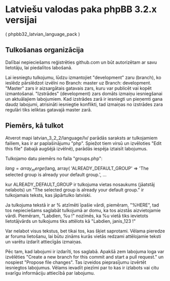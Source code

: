 # Latviešu valodas paka phpBB 3.2.x versijai
( phpbb32_latvian_language_pack )

## Tulkošanas organizācija
Dalībai nepieciešams reģistrēties github.com un būt autorizētam ar savu lietotāju, lai piedalītos labošanā.

Lai iesniegtu tulkojumu, lūdzu izmantojiet "development" zaru (branch), ko ieslēdz pārslēdzot izvēlni no Branch: master uz Branch: development. "Master" zars ir aizsargātais gatavais zars, kuru var publicēt vai kopēt izmantošanai. "Izstrādes" (development) zars domāts izmaiņu iesniegšanai un aktuālajiem labojumiem. Kad izstrādes zarā ir iesniegti un pieņemti gana daudz labojumi, atrisināti iesniegtie konflikti, tad izmaiņas no izstrādes zara regulāri tiks ieliktas gatavajā master zarā.

## Piemērs, kā tulkot
Atverot mapi latvian_3_2_2/language/lv/ parādās saraksts ar tulkojamiem failiem, kas ir ar paplašinājumu "php". Spiežot tiem virsū un izvēloties "Edit this file" (labajā augšējā izvēlnē), parādās iespēja iztaisīt labojumus.

Tulkojamo datu piemērs no faila "groups.php":

$lang = array_merge($lang, array(
	'ALREADY_DEFAULT_GROUP'		=> 'The selected group is already your default group.',
  ...

kur ALREADY_DEFAULT_GROUP ir tulkojuma vietas nosaukums (jāatstāj nelabots) un "The selected group is already your default group." ir tulkojamais teksts, kas jāpārtulko latviski.

Ja tulkojuma tekstā ir ar % atzīmēti īpašie vārdi, piemēram, "%HERE", tad tos nepieciešams saglabāt tulkojumā ar domu, ka tos aizstās aizvietojamie vārdi. Piemēram, "Labdien, %u !" nozīmēs, ka %u vietā tiks ievietots lietotājvārds un tulkojums tiks attēlots kā "Labdien, janis_123 !"

Var nelabot visus tekstus, bet tikai tos, kas šķiet saprotami. Vēlama pieredze ar foruma lietošanu, lai būtu zināms kurās vietās redzami attēlojamie teksti un varētu izdarīt attiecīgās izmaiņas.

Pēc tam, kad labojumi ir izdarīti, tos saglabā. Apakšā zem labojuma loga var izvēlēties "Create a new branch for this commit and start a pull request." un nospiest "Propose file changes". Tas izveidos pieprasījumu izvērtēt iesniegtos labojumus.
Vēlams ievadīt piezīmi par to kas ir izlabots vai citu svarīgu informāciju attiecībā par labojumu.

